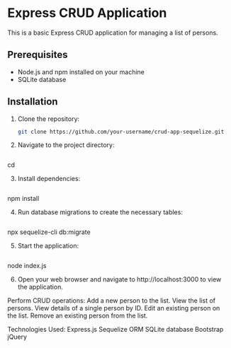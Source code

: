 # Express CRUD Application

This is a basic Express CRUD application for managing a list of persons.

## Prerequisites

- Node.js and npm installed on your machine
- SQLite database

## Installation

1. Clone the repository:

   ```bash
   git clone https://github.com/your-username/crud-app-sequelize.git

2. Navigate to the project directory:

   ```bash
cd <your-project-name>

3. Install dependencies:

   ```bash
npm install

4. Run database migrations to create the necessary tables:

   ```bash
npx sequelize-cli db:migrate

5. Start the application:

   ```bash
node index.js

6. Open your web browser and navigate to http://localhost:3000 to view the application.

Perform CRUD operations:
  Add a new person to the list.
  View the list of persons.
  View details of a single person by ID.
  Edit an existing person on the list.
  Remove an existing person from the list.
  
Technologies Used:
  Express.js
  Sequelize ORM
  SQLite database
  Bootstrap
  jQuery
